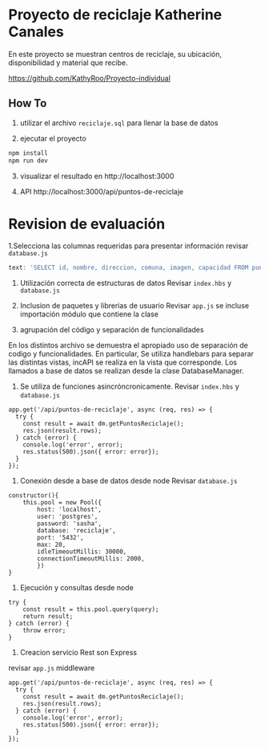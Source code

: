# Proyecto de reciclaje Katherine Canales

En este proyecto se muestran centros de reciclaje, su ubicación, disponibilidad y material que recibe.

https://github.com/KathyRoo/Proyecto-individual

## How To

1. utilizar el archivo `reciclaje.sql` para llenar la base de datos

2. ejecutar el proyecto
```bash
npm install
npm run dev
```

3. visualizar el resultado en http://localhost:3000

4. API http://localhost:3000/api/puntos-de-reciclaje




# Revision de evaluación

1.Selecciona  las columnas requeridas para presentar información
revisar `database.js`

```javascript
text: 'SELECT id, nombre, direccion, comuna, imagen, capacidad FROM puntos_de_reciclaje',
```

1. Utilización correcta de estructuras de datos
Revisar `index.hbs` y `database.js`

1. Inclusion de paquetes y librerias de usuario
Revisar `app.js` se incluse importación módulo que contiene la clase

1. agrupación del código y separación de funcionalidades

En los distintos archivo se demuestra el apropiado uso de separación de codigo y funcionalidades. 
En particular, 
Se utiliza handlebars para separar las distintas vistas, incAPI se realiza en la vista que corresponde. 
Los llamados a base de datos se realizan desde la clase DatabaseManager.

1. Se utiliza de funciones asincróncronicamente. 
Revisar `index.hbs` y `database.js`
```
app.get('/api/puntos-de-reciclaje', async (req, res) => {
  try {
    const result = await dm.getPuntosReciclaje();
    res.json(result.rows);
  } catch (error) {
    console.log('error', error);
    res.status(500).json({ error: error});
  }
});
```

1. Conexión desde a base de datos desde node
Revisar `database.js`
```
constructor(){
    this.pool = new Pool({
        host: 'localhost',
        user: 'postgres',
        password: 'sasha',
        database: 'reciclaje',
        port: '5432',
        max: 20,
        idleTimeoutMillis: 30000,
        connectionTimeoutMillis: 2000,
        })
}
```

1. Ejecución y consultas desde node

```
try {
    const result = this.pool.query(query);
    return result;
} catch (error) {
    throw error;
}
```

1. Creacion servicio Rest son Express

revisar `app.js` middleware 

```
app.get('/api/puntos-de-reciclaje', async (req, res) => {
  try {
    const result = await dm.getPuntosReciclaje();
    res.json(result.rows);
  } catch (error) {
    console.log('error', error);
    res.status(500).json({ error: error});
  }
});
```